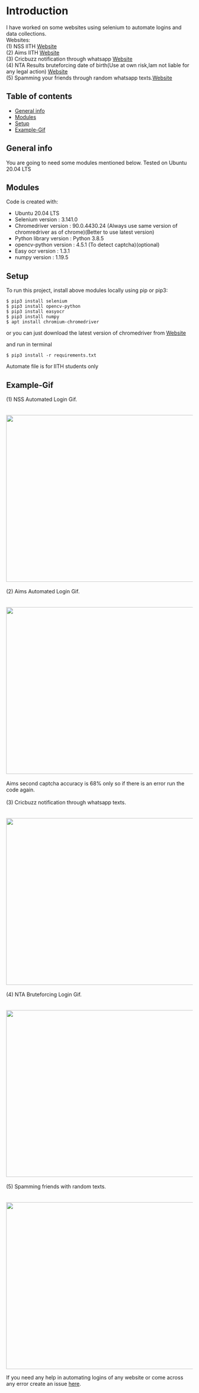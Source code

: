 

# Introduction
I have worked on some websites using selenium to automate logins and data collections.<br>
Websites: <br>
 (1) NSS IITH [Website](https://nss.iith.ac.in/hours_portal/)<br>
 (2) Aims IITH [Website](https://aims.iith.ac.in/aims/)<br>
 (3) Cricbuzz notification through whatsapp [Website](https://www.cricbuzz.com/)<br>
 (4) NTA Results bruteforcing date of birth(Use at own risk,Iam not liable for any legal action) [Website](https://ntaresults.nic.in/resultservices/JEEMain-Feb-2021-auth)<br>
 (5) Spamming your friends through random whatsapp texts.[Website](https://web.whatsapp.com/)<br>
 
## Table of contents
* [General info](#general-info)
* [Modules](#Modules)
* [Setup](#setup)
* [Example-Gif](#Example-Gif)


## General info
You are going to need some modules mentioned below.
Tested on Ubuntu 20.04 LTS<br>
	
## Modules
Code is created with:
* Ubuntu 20.04 LTS
* Selenium version : 3.141.0
* Chromedriver version :  90.0.4430.24 (Always use same version of chromredriver as of chrome)(Better to use latest version)
* Python library version : Python 3.8.5
* opencv-python version : 4.5.1 (To detect captcha)(optional)
* Easy ocr version : 1.3.1
* numpy version : 1.19.5
 
	
## Setup
To run this project, install above modules locally using pip or pip3:

```
$ pip3 install selenium
$ pip3 install opencv-python
$ pip3 install easyocr
$ pip3 install numpy
$ apt install chromium-chromedriver
```
or you can just download the latest version of chromedriver from [Website](https://chromedriver.chromium.org/downloads)<br>

and run in terminal <br>
```
$ pip3 install -r requirements.txt
```
Automate file is for IITH students only<br>
## Example-Gif
(1) NSS Automated Login Gif.<br> <br> <br>
<img src="https://user-images.githubusercontent.com/54314892/113487173-2fbfab00-94d4-11eb-95f4-b646a55e8e89.gif" width="800" height="450"/><br><br>
(2) Aims Automated Login Gif.<br> <br> <br>
<img src="https://github.com/SRIJITH01/Automated-IITH-nss-and-aims/blob/main/ezgif-6-848cf9b92d1f%20(1).gif" width="800" height="450"/><br><br>
Aims second captcha accuracy is 68% only so if there is an error run the code again.<br><br>
(3) Cricbuzz notification through whatsapp texts.<br><br><br>
<img src="https://user-images.githubusercontent.com/54314892/117398441-03a4a900-af1c-11eb-91b1-9d7a9ceb007c.gif" width="800" height="450"/><br><br>
(4) NTA  Bruteforcing Login Gif.<br> <br> <br>
<img src="https://user-images.githubusercontent.com/54314892/117259383-9b968a00-ae6b-11eb-9895-5fe1e12b4542.gif" width="800" height="450"/><br><br>
(5) Spamming friends with random texts.<br> <br> <br>
<img src="https://user-images.githubusercontent.com/54314892/117331902-d375ef80-aeb4-11eb-976f-d5fc0b37fcbc.gif" width="800" height="450"/>

If you need any help in automating logins of any website or come across any error create an issue [here](https://github.com/SRIJITH01/Automated-IITH-nss-and-aims/issues/new).

